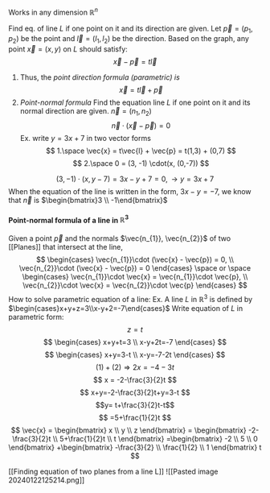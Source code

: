 Works in any dimension $\mathbb{R}^n$

Find eq. of line $L$ if one point on it and its direction are given.
Let $\vec{p} = (p_{1}, p_{2})$ be the point and $\vec{l} = (l_{1}, l_{2})$ be the direction.
Based on the graph, any point $\vec{x} = (x,y)$ on $L$ should satisfy:
$$
\vec{x} - \vec{p} = t\vec{l}
$$
1. Thus, the *point direction formula (parametric) is*
$$
\vec{x} = t\vec{l} + \vec{p}
$$
2. *Point-normal formula*
	 Find the equation line $L$ if one point on it and its normal direction are given.
	 $\vec{n} = (n_{1}, n_{2})$	
$$
\vec{n} \cdot (\vec{x} - \vec{p}) = 0
$$
Ex. write $y = 3x + 7$ in two vector forms
$$
1.\space \vec{x} = t\vec{l} + \vec{p} = t(1,3) + (0,7)
$$
$$
2.\space 0 = (3, -1) \cdot(x, (0,-7))
$$

$$
(3, -1)\cdot(x, y-7) =  3x - y + 7 = 0, \rightarrow y = 3x + 7
$$
When the equation of the line is written in the form, $3x - y = -7$, we know that $\vec{n}$  is $\begin{bmatrix}3 \\ -1\end{bmatrix}$
#### Point-normal formula of a line in $\mathbb{R}^3$
Given a point $\vec{p}$ and the normals $\vec{n_{1}}, \vec{n_{2}}$ of two [[Planes]] that intersect at the line,
$$
\begin{cases}
\vec{n_{1}}\cdot (\vec{x} - \vec{p}) = 0, \\
\vec{n_{2}}\cdot (\vec{x} - \vec{p}) = 0
\end{cases}
\space or \space 
\begin{cases}
\vec{n_{1}}\cdot \vec{x} = \vec{n_{1}}\cdot \vec{p}, \\
\vec{n_{2}}\cdot \vec{x} = \vec{n_{2}}\cdot \vec{p}
\end{cases}
$$
How to solve parametric equation of a line:
Ex. A line $L$ in $\mathbb{R}^3$ is defined by $\begin{cases}x+y+z=3\\x-y+2=-7\end{cases}$
Write equation of $L$ in parametric form:
$$
z = t
$$
$$
\begin{cases}
x+y+t=3 \\
x-y+2t=-7
\end{cases}
$$
$$
\begin{cases}
x+y=3-t \\
x-y=-7-2t
\end{cases}
$$
$$
(1) + (2) \Rightarrow 2x=-4-3t
$$
$$
x = -2-\frac{3}{2}t
$$
$$
x+y=-2-\frac{3}{2}t+y=3-t
$$
$$y= t+\frac{3}{2}t-t$$
$$
=5+\frac{1}{2}t
$$
$$
\vec{x} = \begin{bmatrix}
x \\
y \\
z
\end{bmatrix}
= \begin{bmatrix}
-2-\frac{3}{2}t \\
5+\frac{1}{2}t \\
t
\end{bmatrix}
=\begin{bmatrix}
-2 \\
5 \\
0
\end{bmatrix}
+\begin{bmatrix}
-\frac{3}{2} \\
\frac{1}{2} \\
1
\end{bmatrix}
t
$$

[[Finding equation of two planes from a line L]]
![[Pasted image 20240122125214.png]]